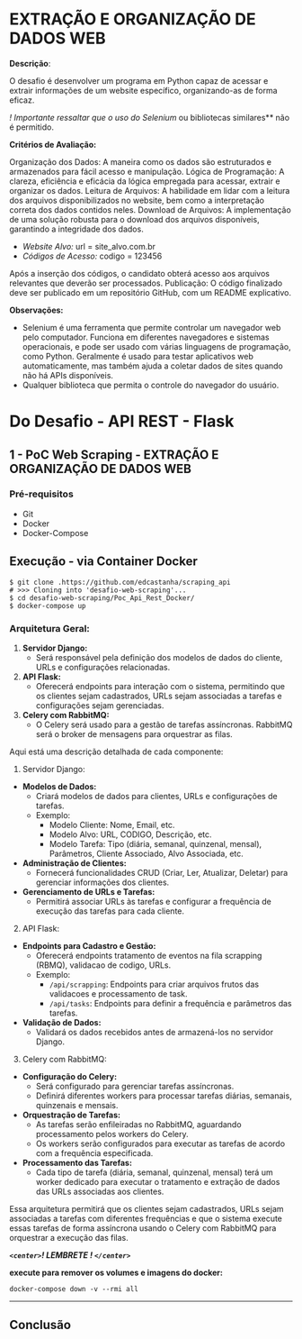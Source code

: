 # EXTRAÇÃO E ORGANIZAÇÃO DE DADOS WEB

**Descrição**:

O desafio é desenvolver um programa em Python capaz de acessar e extrair informações de um website específico, organizando-as de forma eficaz.

*! Importante ressaltar que o uso do Selenium* ou bibliotecas similares** não é permitido.

**Critérios de Avaliação:**

 Organização dos Dados: A maneira como os dados são estruturados e armazenados para fácil acesso e manipulação.
 Lógica de Programação: A clareza, eficiência e eficácia da lógica empregada para acessar, extrair e organizar os dados.
 Leitura de Arquivos: A habilidade em lidar com a leitura dos arquivos disponibilizados no website, bem como a interpretação correta dos dados contidos neles.
 Download de Arquivos: A implementação de uma solução robusta para o download dos arquivos disponíveis, garantindo a integridade dos dados.

* *Website Alvo:*
  url = site_alvo.com.br
* *Códigos de Acesso:*
  codigo = 123456

Após a inserção dos códigos, o candidato obterá acesso aos arquivos relevantes que deverão ser processados.
Publicação: O código finalizado deve ser publicado em um repositório GitHub, com um README explicativo.

**Observações:**

* Selenium é uma ferramenta que permite controlar um navegador web pelo computador. Funciona em diferentes navegadores e sistemas operacionais, e pode ser usado com várias linguagens de programação, como Python. Geralmente é usado para testar aplicativos web automaticamente, mas também ajuda a coletar dados de sites quando não há APIs disponíveis.
* Qualquer biblioteca que permita o controle do navegador do usuário.

# Do Desafio - API REST - Flask

## 1 - PoC Web Scraping - EXTRAÇÃO E ORGANIZAÇÃO DE DADOS WEB

### Pré-requisitos

- Git
- Docker
- Docker-Compose

## Execução - via Container Docker

```
$ git clone .https://github.com/edcastanha/scraping_api
# >>> Cloning into 'desafio-web-scraping'...
$ cd desafio-web-scraping/Poc_Api_Rest_Docker/
$ docker-compose up
```

### Arquitetura Geral:

1. **Servidor Django:**
   * Será responsável pela definição dos modelos de dados do cliente, URLs e configurações relacionadas.
2. **API Flask:**
   * Oferecerá endpoints para interação com o sistema, permitindo que os clientes sejam cadastrados, URLs sejam associadas a tarefas e configurações sejam gerenciadas.
3. **Celery com RabbitMQ:**
   * O Celery será usado para a gestão de tarefas assíncronas. RabbitMQ será o broker de mensagens para orquestrar as filas.

Aqui está uma descrição detalhada de cada componente:

1. Servidor Django:

* **Modelos de Dados:**
  * Criará modelos de dados para clientes, URLs e configurações de tarefas.
  * Exemplo:
    * Modelo Cliente: Nome, Email, etc.
    * Modelo Alvo: URL, CODIGO, Descrição, etc.
    * Modelo Tarefa: Tipo (diária, semanal, quinzenal, mensal), Parâmetros, Cliente Associado, Alvo Associada, etc.
* **Administração de Clientes:**
  * Fornecerá funcionalidades CRUD (Criar, Ler, Atualizar, Deletar) para gerenciar informações dos clientes.
* **Gerenciamento de URLs e Tarefas:**
  * Permitirá associar URLs às tarefas e configurar a frequência de execução das tarefas para cada cliente.

2. API Flask:

* **Endpoints para Cadastro e Gestão:**
  * Oferecerá endpoints tratamento de eventos na fila scrapping (RBMQ), validacao de codigo, URLs.
  * Exemplo:
    * `/api/scrapping`: Endpoints para criar arquivos frutos das validacoes e processamento de task.
    * `/api/tasks`: Endpoints para definir a frequência e parâmetros das tarefas.
* **Validação de Dados:**
  * Validará os dados recebidos antes de armazená-los no servidor Django.

3. Celery com RabbitMQ:

* **Configuração do Celery:**
  * Será configurado para gerenciar tarefas assíncronas.
  * Definirá diferentes workers para processar tarefas diárias, semanais, quinzenais e mensais.
* **Orquestração de Tarefas:**
  * As tarefas serão enfileiradas no RabbitMQ, aguardando processamento pelos workers do Celery.
  * Os workers serão configurados para executar as tarefas de acordo com a frequência especificada.
* **Processamento das Tarefas:**
  * Cada tipo de tarefa (diária, semanal, quinzenal, mensal) terá um worker dedicado para executar o tratamento e extração de dados das URLs associadas aos clientes.

Essa arquitetura permitirá que os clientes sejam cadastrados, URLs sejam associadas a tarefas com diferentes frequências e que o sistema execute essas tarefas de forma assíncrona usando o Celery com RabbitMQ para orquestrar a execução das filas.



***`<center>`! LEMBRETE ! `</center>`***

 **execute para remover os volumes e imagens do docker:**

```
docker-compose down -v --rmi all
```

---

## Conclusão
